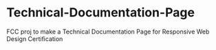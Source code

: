 # Technical-Documentation-Page
FCC proj to make a Technical Documentation Page for Responsive Web Design Certification
